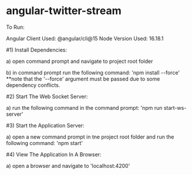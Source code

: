 # angular-twitter-stream

To Run:

Angular Client Used: @angular/cli@15
Node Version Used: 16.18.1

#1) Install Dependencies:

  a) open command prompt and navigate to project root folder

  b) in command prompt run the following command: 'npm install --force'
     **note that the '--force' argument must be passed due to some dependency conflicts.


#2) Start The Web Socket Server:

  a) run the following command in the command prompt:
   'npm run start-ws-server'

#3) Start the Application Server:

  a) open a new command prompt in tne project root folder and run the following command:
   'npm start'


#4) View The Application In A Browser:

 a) open a browser and navigate to 'localhost:4200'
